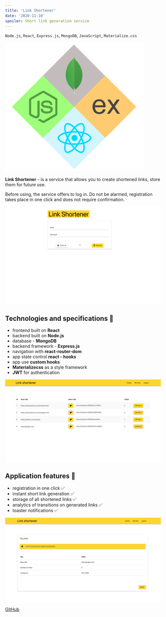```yaml
---
title: 'Link Shortener'
date: '2020-11-10'
spoiler: Short link generation service
---
```


`Node.js`, `React`, `Express.js`, `MongoDB`, `JavaScript`, `Materialize.css`


![MERN](./mern.png)

**Link Shortener** - is a service that allows you to create shortened links, store them for future use.

Before using, the service offers to log in. Do not be alarmed, registration takes place in one click and does not require confirmation.

![Link Shortener](./link_1.png)

## Technologies and specifications 🧬

- frontend built on **React**
- backend built on **Node.js**
- database - **MongoDB**
- backend framework - **Express.js**
- navigation with **react-router-dom**
- app state control **react - hooks**
- app use **custom hooks**
- **Materializecss** as a style framework
- **JWT** for authentication

![Link Shortener](./link_4.png)

## Application features 🚀

- registration in one click ✅
- instant short link generation ✅
- storage of all shortened links ✅
- analytics of transitions on generated links ✅
- toaster notifications ✅

![Link Shortener](./link_3.png)


[GitHub](https://github.com/mort-gh/link-shortener-mern)